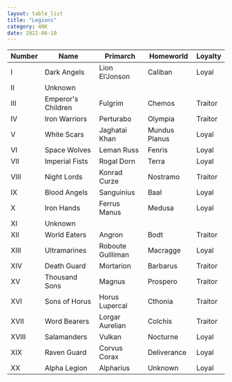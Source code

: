 ```yaml
---
layout: table_list
title: "Legions"
category: 40K
date: 2022-06-10
---
```

| Number | Name                                                   | Primarch       | Homeworld     | Loyalty  |
|--------|--------------------------------------------------------|----------------|---------------|----------|
| I | Dark Angels | Lion El'Jonson | Caliban       | Loyal    |
| II | Unknown | | | |
| III | Emperor's Children | Fulgrim        | Chemos        | Traitor  |
| IV | Iron Warriors | Perturabo      | Olympia       | Traitor  |
| V | White Scars | Jaghatai Khan  | Mundus Planus | Loyal    |
| VI | Space Wolves | Leman Russ | Fenris        | Loyal    |
| VII | Imperial Fists | Rogal Dorn | Terra         | Loyal    |
| VIII | Night Lords | Konrad Curze | Nostramo      | Traitor  |
| IX  | Blood Angels | Sanguinius | Baal          | Loyal    |
| X | Iron Hands | Ferrus Manus | Medusa | Loyal  |
| XI | Unknown | |               |          |
| XII | World Eaters | Angron | Bodt | Traitor  |
| XIII | Ultramarines | Roboute Guilliman | Macragge | Loyal  |
| XIV | Death Guard | Mortarion | Barbarus | Traitor  |
| XV | Thousand Sons | Magnus | Prospero | Traitor  |
| XVI | Sons of Horus | Horus Lupercal | Cthonia | Traitor  |
| XVII | Word Bearers | Lorgar Aurelian | Colchis | Traitor  |
| XVIII | Salamanders | Vulkan | Nocturne | Loyal  |
| XIX | Raven Guard | Corvus Corax | Deliverance | Loyal  |
| XX | Alpha Legion | Alpharius | Unknown | Loyal  |
